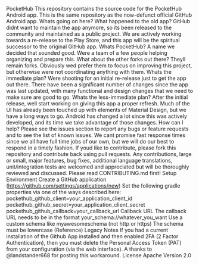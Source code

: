 PocketHub This repository contains the source code for the PocketHub Android app. This is the same repository as the now-defunct official GitHub Android app. Whats going on here? What happened to the old app? GitHub didnt want to maintain the app anymore, so its been released to the community and maintained as a public project. We are actively working towards a re-release to the Play Store, and this app will be the spiritual successor to the original GitHub app. Whats PocketHub? A name we decided that sounded good. Were a team of a few people helping organizing and prepare this. What about the other forks out there? Theyll remain forks. Obviously wed prefer them to focus on improving this project, but otherwise were not coordinating anything with them. Whats the immediate plan? Were shooting for an initial re-release just to get the app out there. There have been a significant number of changes since the app was last updated, with many functional and design changes that we need to make sure are good to go. Whats the less-immediate plan? After the initial release, well start working on giving this app a proper refresh. Much of the UI has already been touched up with elements of Material Design, but we have a long ways to go. Android has changed a lot since this was actively developed, and its time we take advantage of those changes. How can I help? Please see the issues section to report any bugs or feature requests and to see the list of known issues. We cant promise fast response times since we all have full time jobs of our own, but we will do our best to respond in a timely fashion. If youd like to contribute, please fork this repository and contribute back using pull requests. Any contributions, large or small, major features, bug fixes, additional language translations, unit/integration tests are welcomed and appreciated but will be thoroughly reviewed and discussed. Please read CONTRIBUTING.md first! Setup Environment Create a GitHub application (https://github.com/settings/applications/new) Set the following gradle properties via one of the ways described here: pockethub_github_client=your_application_client_id pockethub_github_secret=your_application_client_secret pockethub_github_callback=your_callback_url Callback URL The callback URL needs to be in the format your_schema://whatever_you_want Use a custom schema like myawesomeschema (not http or https) The schema must be lowercase (Reference) Legacy Notes If you had a current installation of the Github App installed and then enabled 2FA (2 Factor Authentication), then you must delete the Personal Access Token (PAT) from your configuration (via the web interface). A thanks to @landstander668 for posting this workaround. License Apache Version 2.0